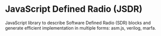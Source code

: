 # JavaScript Defined Radio (JSDR)

JavaScript library to describe Software Defined Radio (SDR) blocks and
generate efficient implementation in multiple forms: asm.js, verilog, marfa.
